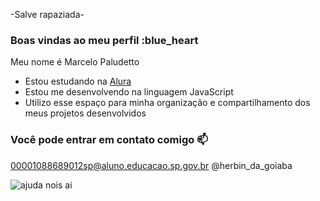 -Salve rapaziada-
### Boas vindas ao meu perfil :blue_heart

Meu nome é Marcelo Paludetto

- Estou estudando na [Alura](https://www.alura.com.br)
- Estou me desenvolvendo na linguagem JavaScript
- Utilizo esse espaço para minha organização e compartilhamento dos meus projetos desenvolvidos

### Você pode entrar em contato comigo 📫

00001088689012sp@aluno.educacao.sp.gov.br
@herbin_da_goiaba

![ajuda nois ai](https://media1.tenor.com/m/05yK9fFPrcAAAAAC/clt.gif)
